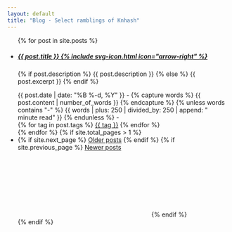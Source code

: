 ```yaml
---
layout: default
title: "Blog - Select ramblings of Knhash"
---
```

<!-- replace "site" with "paginator" to activate paginator -->
<ul class="article-list">
  {% for post in site.posts %}
    <li class="article-list-item {% if site.scrollappear_enabled %}scrollappear{% endif %}">
      <a href="{{ post.url | relative_url }}" title="{{ post.title }}">
        <h5>
          {{ post.title }}
          {% include svg-icon.html icon="arrow-right" %}
        </h5>
      </a>
      <p>
        {% if post.description %}
          {{ post.description }}  
        {% else %}
          {{ post.excerpt }}
        {% endif %}
      </p>
      <div class="article-list-footer">
        <span class="article-list-date">
          {{ post.date | date: "%B %-d, %Y" }}
        </span>
        <span class="article-list-divider">-</span>
        <span class="article-list-minutes">
          {% capture words %}
            {{ post.content | number_of_words }}
          {% endcapture %}
          {% unless words contains "-" %}
            {{ words | plus: 250 | divided_by: 250 | append: " minute read" }}
          {% endunless %}
        </span>
        <span class="article-list-divider">-</span>
        <div class="article-list-tags">
          {% for tag in post.tags %}
            <a href="{{ 'tag/' | relative_url }}{{ tag }}">{{ tag }}</a>
          {% endfor %}
        </div>
      </div>
    </li>
  {% endfor %}
  {% if site.total_pages > 1 %}
    <li class="article-pagination {% if site.settings.scrollappear_enabled %}scrollappear{% endif %}">
      {% if site.next_page %}
        <a href="{{ site.next_page_path }}" class="article-pagination-left">Older posts</a>
      {% endif %}
      {% if site.previous_page %}
        <a href="{{ site.previous_page_path }}" class="article-pagination-right">Newer posts <svg xmlns="http://www.w3.org/2000/svg" xmlns:xlink="http://www.w3.org/1999/xlink">
        <symbol id="icon-arrow-right" viewBox="0 0 16 16">
        <title>arrow-right</title>
        <path d="M15.429 7.973c0 0.080-0.036 0.161-0.089 0.214l-3.429 3.161c-0.089 0.080-0.205 0.098-0.313 0.054-0.098-0.045-0.17-0.143-0.17-0.259v-2h-11.143c-0.161 0-0.286-0.125-0.286-0.286v-1.714c0-0.161 0.125-0.286 0.286-0.286h11.143v-2c0-0.116 0.063-0.214 0.17-0.259s0.223-0.027 0.313 0.045l3.429 3.125c0.054 0.054 0.089 0.125 0.089 0.205v0z"></path>
        </symbol>
        </svg></a>
      {% endif %}
    </li>
  {% endif %}
</ul>
 
